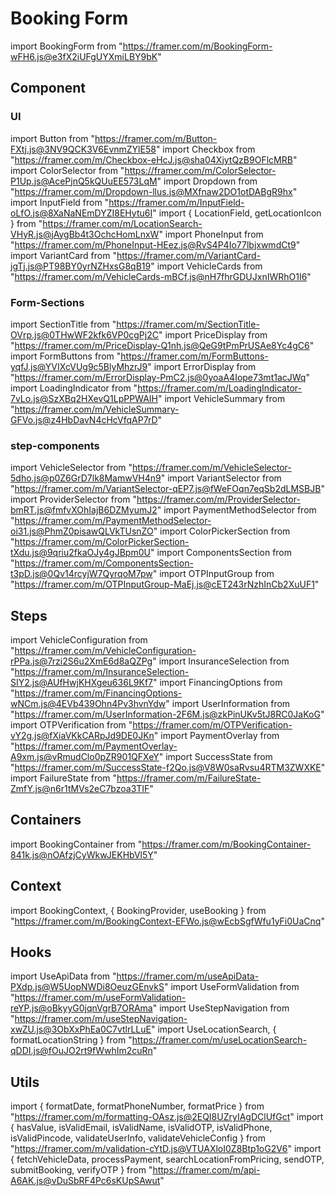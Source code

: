 # Booking Form

import BookingForm from "https://framer.com/m/BookingForm-wFH6.js@e3fX2iUFgUYXmiLBY9bK"

## Component

### UI

import Button from "https://framer.com/m/Button-FXtj.js@3NV9QCK3V6EvnmZYlE58"
import Checkbox from "https://framer.com/m/Checkbox-eHcJ.js@sha04XjytQzB9OFlcMRB"
import ColorSelector from "https://framer.com/m/ColorSelector-P1Up.js@AcePjnQ5kQUuEE573LqM"
import Dropdown from "https://framer.com/m/Dropdown-llus.js@MXfnaw2DO1otDABgR9hx"
import InputField from "https://framer.com/m/InputField-oLfO.js@8XaNaNEmDYZI8EHytu6I"
import { LocationField, getLocationIcon } from "https://framer.com/m/LocationSearch-VHyR.js@jAygBb4t3OchcHomLnxW"
import PhoneInput from "https://framer.com/m/PhoneInput-HEez.js@RvS4P4Io77lbjxwmdCt9"
import VariantCard from "https://framer.com/m/VariantCard-jgTj.js@PT98BY0yrNZHxsG8qB19"
import VehicleCards from "https://framer.com/m/VehicleCards-mBCf.js@nH7fhrGDUJxnIWRhO1I6"

### Form-Sections

import SectionTitle from "https://framer.com/m/SectionTitle-OVrp.js@0THwWF2kfk6VP0cgPj2C"
import PriceDisplay from "https://framer.com/m/PriceDisplay-Q1nh.js@QeG9tPmPrUSAe8Yc4gC6"
import FormButtons from "https://framer.com/m/FormButtons-yqfJ.js@YVIXcVUg9c5BlyMhzrJ9"
import ErrorDisplay from "https://framer.com/m/ErrorDisplay-PmC2.js@0yoaA4Iope73mt1acJWq"
import LoadingIndicator from "https://framer.com/m/LoadingIndicator-7vLo.js@SzXBq2HXevQ1LpPPWAIH"
import VehicleSummary from "https://framer.com/m/VehicleSummary-GFVo.js@z4HbDavN4cHcVfqAP7rD"

### step-components

import VehicleSelector from "https://framer.com/m/VehicleSelector-5dho.js@p0Z6GrD7lk8MamwVH4n9"
import VariantSelector from "https://framer.com/m/VariantSelector-qEP7.js@fWeFOqn7eqSb2dLMSBJB"
import ProviderSelector from "https://framer.com/m/ProviderSelector-bmRT.js@fmfvXOhIajB6DZMyumJ2"
import PaymentMethodSelector from "https://framer.com/m/PaymentMethodSelector-oi31.js@PhmZ0pisawQLVkTUsnZO"
import ColorPickerSection from "https://framer.com/m/ColorPickerSection-tXdu.js@9qriu2fkaOJy4gJBpm0U"
import ComponentsSection from "https://framer.com/m/ComponentsSection-t3pD.js@0Qv14rcyjW7QyrqoM7pw"
import OTPInputGroup from "https://framer.com/m/OTPInputGroup-MaEj.js@cET243rNzhInCb2XuUF1"

## Steps

import VehicleConfiguration from "https://framer.com/m/VehicleConfiguration-rPPa.js@7rzi2S6u2XmE6d8aQZPg"
import InsuranceSelection from "https://framer.com/m/InsuranceSelection-SIY2.js@AUfHwjKHXgeu636L9Kf7"
import FinancingOptions from "https://framer.com/m/FinancingOptions-wNCm.js@4EVb439Ohn4Pv3hvnYdw"
import UserInformation from "https://framer.com/m/UserInformation-2F6M.js@zkPinUKv5tJ8RC0JaKoG"
import OTPVerification from "https://framer.com/m/OTPVerification-vY2g.js@fXiaVKkCARpJd9DE0JKn"
import PaymentOverlay from "https://framer.com/m/PaymentOverlay-A9xm.js@vRmudClo0pZR901QFXeY"
import SuccessState from "https://framer.com/m/SuccessState-f2Qo.js@V8W0saRvsu4RTM3ZWXKE"
import FailureState from "https://framer.com/m/FailureState-ZmfY.js@n6r1tMVs2eC7bzoa3TIF"

## Containers

import BookingContainer from "https://framer.com/m/BookingContainer-841k.js@nOAfzjCyWkwJEKHbVl5Y"

## Context

import BookingContext, { BookingProvider, useBooking } from "https://framer.com/m/BookingContext-EFWo.js@wEcbSgfWfu1yFi0UaCnq"

## Hooks

import UseApiData from "https://framer.com/m/useApiData-PXdp.js@W5UopNWDi8OeuzGEnvkS"
import UseFormValidation from "https://framer.com/m/useFormValidation-reYP.js@oBkyyG0jqnVgrB7ORAma"
import UseStepNavigation from "https://framer.com/m/useStepNavigation-xwZU.js@3ObXxPhEa0C7vtlrLLuE"
import UseLocationSearch, { formatLocationString } from "https://framer.com/m/useLocationSearch-qDDI.js@fOuJO2rt9fWwhIm2cuRn"

## Utils

import { formatDate, formatPhoneNumber, formatPrice } from "https://framer.com/m/formatting-OAsz.js@2EQI8UZryIAgDClUfGct"
import { hasValue, isValidEmail, isValidName, isValidOTP, isValidPhone, isValidPincode, validateUserInfo, validateVehicleConfig } from "https://framer.com/m/validation-cYtD.js@VTUAXloI0Z8Btp1oG2V6"
import { fetchVehicleData, processPayment, searchLocationFromPricing, sendOTP, submitBooking, verifyOTP } from "https://framer.com/m/api-A6AK.js@vDuSbRF4Pc6sKUpSAwut"

